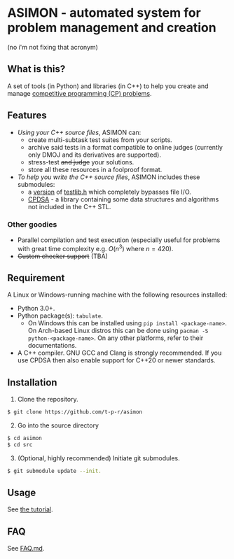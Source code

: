 # ASIMON - automated system for problem management and creation

(no i'm not fixing that acronym)


## What is this?

A set of tools (in Python) and libraries (in C++) to help you create and manage [competitive programming (CP) problems](/docs/cp_intro.md).

## Features

- *Using your C++ source files*, ASIMON can:
    - create multi-subtask test suites from your scripts.
    - archive said tests in a format compatible to online judges (currently only DMOJ and its derivatives are supported).
    - stress-test ~~and judge~~ your solutions.
    - store all these resources in a foolproof format.
- *To help you write the C++ source files*, ASIMON includes these submodules:
    - a [version](https://github.com/t-p-r/testlib-asimon) of [testlib.h](https://github.com/MikeMirzayanov/testlib/) which completely bypasses file I/O.
    - [CPDSA](https://github.com/t-p-r/cpdsa) - a library containing some data structures and algorithms not included in the C++ STL.
  
### Other goodies
- Parallel compilation and test execution (especially useful for problems with great time complexity e.g. $O(n^3)$ where $n=420$).
- ~~Custom checker support~~ (TBA)

## Requirement

A Linux or Windows-running machine with the following resources installed:
- Python 3.0+.
- Python package(s): `tabulate`. 
    - On Windows this can be installed using `pip install <package-name>`. On Arch-based Linux distros this can be done using `pacman -S python-<package-name>`. On any other platforms, refer to their documentations.
- A C++ compiler. GNU GCC and Clang is strongly recommended. If you use CPDSA then also enable support for C++20 or newer standards.


## Installation

1. Clone the repository.

```bash
$ git clone https://github.com/t-p-r/asimon
```

2. Go into the source directory

```bash
$ cd asimon
$ cd src
```

3. (Optional, highly recommended) Initiate git submodules. 

```bash
$ git submodule update --init.
```

## Usage

See [the tutorial](/docs/tutorial.md).

## FAQ

See [FAQ.md](/docs/FAQ.md).
